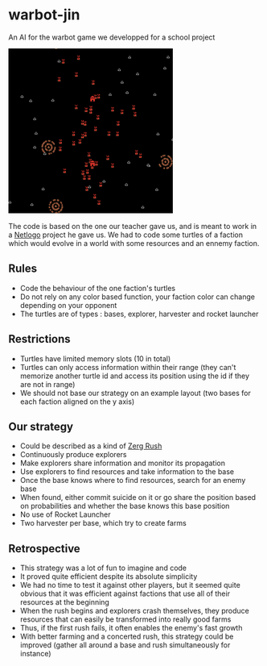 # warbot-jin
An AI for the warbot game we developped for a school project

![Image of the game](https://github.com/MadEwink/warbot-jin/blob/master/warbot_icon.png)

The code is based on the one our teacher gave us, and is meant to work in a [Netlogo](https://ccl.northwestern.edu/netlogo/) project he gave us.
We had to code some turtles of a faction which would evolve in a world with some resources and an ennemy faction.

## Rules
- Code the behaviour of the one faction's turtles
- Do not rely on any color based function, your faction color can change depending on your opponent
- The turtles are of types : bases, explorer, harvester and rocket launcher

## Restrictions
- Turtles have limited memory slots (10 in total)
- Turtles can only access information within their range (they can't memorize another turtle id and access its position using the id if they are not in range)
- We should not base our strategy on an example layout (two bases for each faction aligned on the y axis)

## Our strategy
- Could be described as a kind of [Zerg Rush](https://tvtropes.org/pmwiki/pmwiki.php/Main/ZergRush)
- Continuously produce explorers
- Make explorers share information and monitor its propagation
- Use explorers to find resources and take information to the base
- Once the base knows where to find resources, search for an enemy base
- When found, either commit suicide on it or go share the position based on probabilities and whether the base knows this base position
- No use of Rocket Launcher
- Two harvester per base, which try to create farms

## Retrospective
- This strategy was a lot of fun to imagine and code
- It proved quite efficient despite its absolute simplicity
- We had no time to test it against other players, but it seemed quite obvious that it was efficient against factions that use all of their resources at the beginning
- When the rush begins and explorers crash themselves, they produce resources that can easily be transformed into really good farms
- Thus, if the first rush fails, it often enables the enemy's fast growth
- With better farming and a concerted rush, this strategy could be improved (gather all around a base and rush simultaneously for instance)

